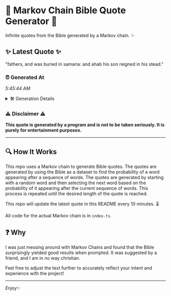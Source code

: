 # 📖 Markov Chain Bible Quote Generator 📖

Infinite quotes from the Bible generated by a Markov chain. ✨

## ✨ Latest Quote ✨
"fathers, and was buried in samaria: and ahab his son reigned in his stead."

### ⏰ Generated At
*5:45:44 AM*

<details>
    <summary>🛠️ Generation Details</summary>
    <p>
        <strong>🌱 Seed:</strong> fathers,<br>
        <strong>🔄 Iterations:</strong> 13<br>
        <strong>📜 Context History:</strong><br>[ fathers, ]: and<br>[ fathers,, and ]: was<br>[ fathers,, and, was ]: buried<br>[ fathers,, and, was, buried ]: in<br>[ fathers,, and, was, buried, in ]: samaria:<br>[ fathers,, and, was, buried, in, samaria: ]: and<br>[ and, was, buried, in, samaria:, and ]: ahab<br>[ was, buried, in, samaria:, and, ahab ]: his<br>[ buried, in, samaria:, and, ahab, his ]: son<br>[ in, samaria:, and, ahab, his, son ]: reigned<br>[ samaria:, and, ahab, his, son, reigned ]: in<br>[ and, ahab, his, son, reigned, in ]: his<br>[ ahab, his, son, reigned, in, his ]: stead.<br>
    </p>
</details>

### ⚠️ Disclaimer ⚠️
**This quote is generated by a program and is not to be taken seriously. It is purely for entertainment purposes.**

---

## 🔍 How It Works

This repo uses a Markov chain to generate Bible quotes. The quotes are generated by using the Bible as a dataset to find the probability of a word appearing after a sequence of words. The quotes are generated by starting with a random word and then selecting the next word based on the probability of it appearing after the current sequence of words. This process is repeated until the desired length of the quote is reached.

This repo will update the latest quote in this README every 10 minutes. ⏳

All code for the actual Markov chain is in `index.ts`.

## ❓ Why

I was just messing around with Markov Chains and found that the Bible surprisingly yielded good results when prompted. 
It was suggested by a friend, and I am in no way christian.

Feel free to adjust the text further to accurately reflect your intent and experience with the project!

---

*Enjoy*✨
